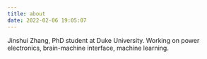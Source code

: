 ```yaml
---
title: about
date: 2022-02-06 19:05:07
---
```


Jinshui Zhang, PhD student at Duke University. Working on power electronics, brain-machine interface, machine learning. 
